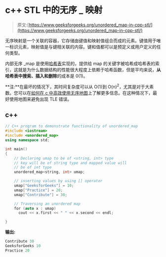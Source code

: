 # c++ STL 中的无序 _ 映射

> 原文:[https://www.geeksforgeeks.org/unordered_map-in-cpp-stl/](https://www.geeksforgeeks.org/unordered_map-in-cpp-stl/)

无序映射是一个关联的容器，它存储由键值和映射值组合而成的元素。键值用于唯一标识元素，映射值是与键相关联的内容。键和值都可以是预定义或用户定义的任何类型。

内部无序 _map 是使用[哈希表](https://www.geeksforgeeks.org/hashing-set-1-introduction/)实现的，提供给 map 的关键字被哈希成哈希表的索引，这就是为什么数据结构的性能很大程度上依赖于哈希函数，但是平均来说，**从哈希表中搜索、插入和删除**的成本是 0(1)。

**注:**在最坏的情况下，其时间复杂度可以从 O(1)到 O(n)<sup>2</sup>，尤其是对于大素数。您可以在[如何在 c 中高效使用无序地图](https://www.geeksforgeeks.org/map-vs-unordered_map-c/)上了解更多信息。在这种情况下，最好使用地图来避免出现 TLE 错误。

## c++

```cpp
// C++ program to demonstrate functionality of unordered_map
#include <iostream>
#include <unordered_map>
using namespace std;

int main()
{
    // Declaring umap to be of <string, int> type
    // key will be of string type and mapped value will
    // be of int type
    unordered_map<string, int> umap;

    // inserting values by using [] operator
    umap["GeeksforGeeks"] = 10;
    umap["Practice"] = 20;
    umap["Contribute"] = 30;

    // Traversing an unordered map
    for (auto x : umap)
      cout << x.first << " " << x.second << endl;

}
```

**输出:**

```cpp
Contribute 30
GeeksforGeeks 10
Practice 20
```